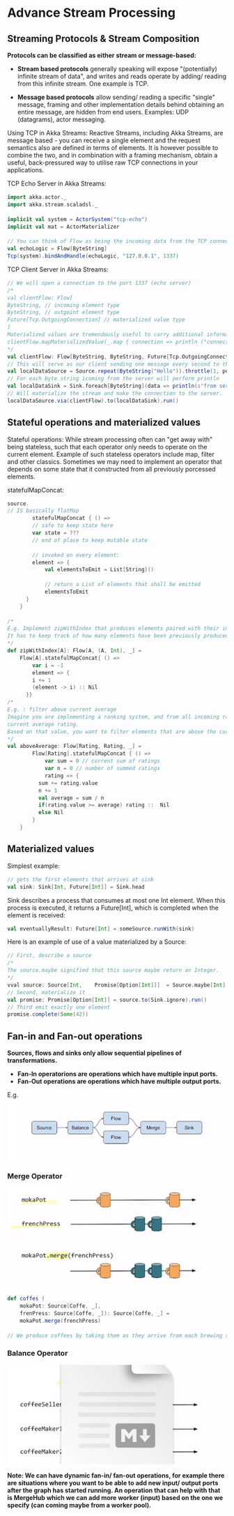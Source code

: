 

# Advance Stream Processing

## Streaming Protocols & Stream Composition

**Protocols can be classified as either stream or message-based:**

- **Stream based protocols** generally speaking will expose "(potentially) infinite stream of data", and writes and reads operate by adding/ reading from this infinite stream. One example is TCP.

- **Message based protocols** allow sending/ reading a specific "single" message, framing and other implementation details behind obtaining an entire message, are hidden from end users. Examples: UDP (datagrams), actor messaging.

Using TCP in Akka Streams: Reactive Streams, including Akka Streams, are message based - you can receive a single element and the request semantics also are defined in terms of elements. It is however possible to combine the two, and in combination with a framing mechanism, obtain a useful, back-pressured way to utilise raw TCP connections in your applications.

TCP Echo Server in Akka Streams:

```scala
import akka.actor._
import akka.stream.scaladsl._

implicit val system = ActorSystem("tcp-echo")
implicit val mat = ActorMaterializer

// You can think of Flow as being the incoming data from the TCP connection and outgoing data to the TCP connection.
val echoLogic = Flow[ByteString]
Tcp(system).bindAndHandle(echoLogic, "127.0.0.1", 1337)
```

TCP Client Server in Akka Streams:

```scala
// We will open a connection to the port 1337 (echo server)
/*
val clientFlow: Flow[
ByteString, // incoming element type
ByteString, // outgoint element type
Future[Tcp.OutgoingConnection] // materialized value type
]
Materialized values are tremendously useful to carry additional information or control structures:
clientFlow.mapMaterializedValue(_.map { connection => println ("connection established")})
*/
val clientFlow: Flow[ByteString, ByteString, Future[Tcp.OutgoingConnection]] = Tcp().outgoingConnection("127.0.0.1", 1337)
// This will serve as our client sending one message every second to the server
val localDataSource = Source.repeat(ByteString("Hello")).throttle(1, per = 1.second, maximumBurst = 10, mode = Throttle)
// For each byte string icoming from the server will perform println
val localDataSink = Sink.foreach[ByteString](data => println(s"from server $data"))
// Will materialize the stream and make the connection to the server.
localDataSource.via(clientFlow).to(localDataSink).run()
```

## Stateful operations and materialized values

Stateful operations: While stream processing often can "get away with" being stateless, such that each operator only needs to operate on the current element. Example of such stateless operators include map, filter and other classics. Sometimes we may need to implement an operator that depends on some state that it constructed from all previously porcessed elements.

statefulMapConcat:

```scala
source.
// IS basically flatMap
		statefulMapConcat { () => 
    	// safe to keep state here
    	var state = ???
    	// end of place to keep mutable state
    	
    	// invoked on every element:
    	element => {
        	val elementsToEmit = List[String]()
        
        	// return a List of elements that shall be emitted
        	elementsToEmit
      }
    }

/*
E.g. Implement zipWithIndex that produces elements paired with their index.
It has to keep track of how many elements have been previously produced
*/
def zipWithIndex[A]: Flow[A, (A, Int), _] =
	Flow[A].statefulMapConcat{ () => 
  		var i = -1
  		element => {
        i += 1
        (element -> i) :: Nil
      }}
/*
E.g. : filter above current average
Imagine you are implementing a ranking system, and from all incoming ratings maintain a 
current average rating.
Based on that value, you want to filter elements that are above the current average score.
*/
val aboveAverage: Flow[Rating, Rating, _] =
		Flow[Rating].statefulMapConcat { () => 
    		var sum = 0 // current sum of ratings
    		var n = 0 // number of summed ratings
    		rating => {
          sum += rating.value
          n += 1
          val average = sum / n
          if(rating.value >= average) rating ::  Nil
          else Nil
        }
    }
```

## Materialized values

Simplest example:

```scala
// gets the first elements that arrives at sink
val sink: Sink[Int, Future[Int]] = Sink.head
```

Sink describes a process that consumes at most one Int element. When this process is executed, it returns a Future[Int], which is completed when the element is received:

```scala
val eventuallyResult: Future[Int] = someSource.runWith(sink)
```

Here is an example of use of a value materialized by a Source:

```scala
// First, describe a source
/*
The source.maybe signified that this source maybe return an Integer.
*/
vval source: Source[Int, 	Promise[Option[Int]]]  = Source.maybe[Int]
// Second, materialize it
val promise: Promise[Option[Int]] = source.to(Sink.ignore).run()
// Third emit exactly one element
promise.complete(Some(42))
```

## Fan-in and Fan-out operations

**Sources, flows and sinks only allow sequential pipelines of transformations.**

- **Fan-In operatorions are operations which have multiple input ports.**
- **Fan-Out operations are operations which have multiple output ports.**

E.g.

![Fan In Fan Out](./fanInFanOut.png)

### Merge Operator

![Merge operator](./mergeOperator.png)

```scala
def coffes (
	mokaPot: Source[Coffe, _],
	frenPress: Source[Coffe, _]): Source[Coffe, _] =
	mokaPot.merge(frenchPress)

// We produce coffees by taking them as they arrive from each brewing sytstem.
```

### Balance Operator

![Balance operator](./balanceOperator.png)

**Note: We can have dynamic fan-in/ fan-out operations, for example there are situations where you want to be able to add new input/ output ports after the graph has started running. An operation that can help with that is MergeHub which we can add more worker (input) based on the one we specify (can coming maybe from a worker pool).**
